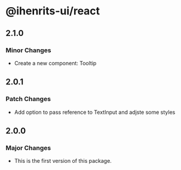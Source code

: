 # @ihenrits-ui/react

## 2.1.0

### Minor Changes

- Create a new component: Tooltip

## 2.0.1

### Patch Changes

- Add option to pass reference to TextInput and adjste some styles

## 2.0.0

### Major Changes

- This is the first version of this package.

